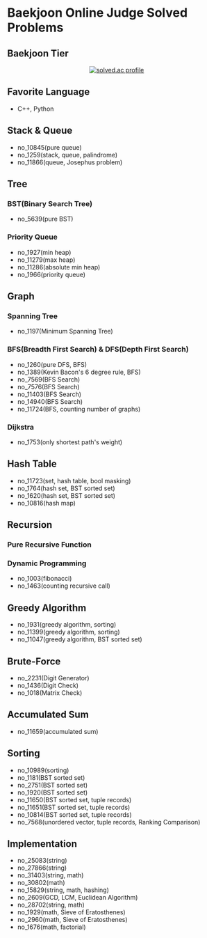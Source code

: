 # Baekjoon Online Judge Solved Problems
## Baekjoon Tier
<a href="https://solved.ac/bl5angel/">
    <p align="center">
        <img src="http://mazassumnida.wtf/api/v2/generate_badge?boj=bl5angel" alt="solved.ac profile">
    </p>
</a>

## Favorite Language
- C++, Python

## Stack & Queue
- no_10845(pure queue)
- no_1259(stack, queue, palindrome)
- no_11866(queue, Josephus problem)

## Tree
### BST(Binary Search Tree)
- no_5639(pure BST)

### Priority Queue
- no_1927(min heap)
- no_11279(max heap)
- no_11286(absolute min heap)
- no_1966(priority queue)

## Graph
### Spanning Tree
- no_1197(Minimum Spanning Tree)

### BFS(Breadth First Search) & DFS(Depth First Search)
- no_1260(pure DFS, BFS)
- no_1389(Kevin Bacon's 6 degree rule, BFS)
- no_7569(BFS Search)
- no_7576(BFS Search)
- no_11403(BFS Search)
- no_14940(BFS Search)
- no_11724(BFS, counting number of graphs)

### Dijkstra
- no_1753(only shortest path's weight)

## Hash Table
- no_11723(set, hash table, bool masking)
- no_1764(hash set, BST sorted set)
- no_1620(hash set, BST sorted set)
- no_10816(hash map)

## Recursion
### Pure Recursive Function

### Dynamic Programming
- no_1003(fibonacci)
- no_1463(counting recursive call)

## Greedy Algorithm
- no_1931(greedy algorithm, sorting)
- no_11399(greedy algorithm, sorting)
- no_11047(greedy algorithm, BST sorted set)

## Brute-Force
- no_2231(Digit Generator)
- no_1436(Digit Check)
- no_1018(Matrix Check)

## Accumulated Sum
- no_11659(accumulated sum)

## Sorting
- no_10989(sorting)
- no_1181(BST sorted set)
- no_2751(BST sorted set)
- no_1920(BST sorted set)
- no_11650(BST sorted set, tuple records)
- no_11651(BST sorted set, tuple records)
- no_10814(BST sorted set, tuple records)
- no_7568(unordered vector, tuple records, Ranking Comparison)

## Implementation
- no_25083(string)
- no_27866(string)
- no_31403(string, math)
- no_30802(math)
- no_15829(string, math, hashing)
- no_2609(GCD, LCM, Euclidean Algorithm)
- no_28702(string, math)
- no_1929(math, Sieve of Eratosthenes)
- no_2960(math, Sieve of Eratosthenes)
- no_1676(math, factorial)